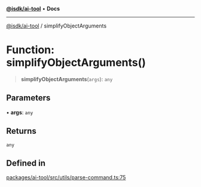 [**@isdk/ai-tool**](../README.md) • **Docs**

***

[@isdk/ai-tool](../globals.md) / simplifyObjectArguments

# Function: simplifyObjectArguments()

> **simplifyObjectArguments**(`args`): `any`

## Parameters

• **args**: `any`

## Returns

`any`

## Defined in

[packages/ai-tool/src/utils/parse-command.ts:75](https://github.com/isdk/ai-tool.js/blob/e324043799402aa2caa41711a9168487ab85c166/src/utils/parse-command.ts#L75)
